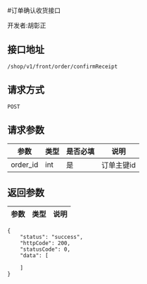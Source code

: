 #订单确认收货接口

开发者:胡彰正

## 接口地址
`/shop/v1/front/order/confirmReceipt`

## 请求方式
  `POST`
  
## 请求参数

|参数|类型|是否必填|说明|
| - | - | - | - |
|order_id|int|是|订单主键id|

## 返回参数
|参数|类型|说明|
| - | - | - |

```
{
    "status": "success",
    "httpCode": 200,
    "statusCode": 0,
    "data": [

    ]
}
```
